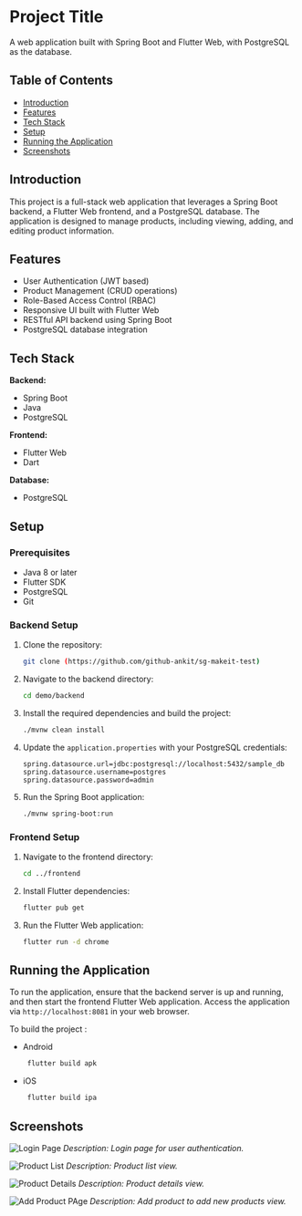 # Project Title

A web application built with Spring Boot and Flutter Web, with PostgreSQL as the database.

## Table of Contents

- [Introduction](#introduction)
- [Features](#features)
- [Tech Stack](#tech-stack)
- [Setup](#setup)
- [Running the Application](#running-the-application)
- [Screenshots](#screenshots)

## Introduction

This project is a full-stack web application that leverages a Spring Boot backend, a Flutter Web frontend, and a PostgreSQL database. The application is designed to manage products, including viewing, adding, and editing product information.

## Features

- User Authentication (JWT based)
- Product Management (CRUD operations)
- Role-Based Access Control (RBAC)
- Responsive UI built with Flutter Web
- RESTful API backend using Spring Boot
- PostgreSQL database integration

## Tech Stack

**Backend:**
- Spring Boot
- Java
- PostgreSQL

**Frontend:**
- Flutter Web
- Dart

**Database:**
- PostgreSQL

## Setup

### Prerequisites

- Java 8 or later
- Flutter SDK
- PostgreSQL
- Git

### Backend Setup

1. Clone the repository:
    ```bash
    git clone (https://github.com/github-ankit/sg-makeit-test)
    ```
2. Navigate to the backend directory:
    ```bash
    cd demo/backend
    ```
3. Install the required dependencies and build the project:
    ```bash
    ./mvnw clean install
    ```
4. Update the `application.properties` with your PostgreSQL credentials:
    ```properties
    spring.datasource.url=jdbc:postgresql://localhost:5432/sample_db
    spring.datasource.username=postgres
    spring.datasource.password=admin
    ```
5. Run the Spring Boot application:
    ```bash
    ./mvnw spring-boot:run
    ```

### Frontend Setup

1. Navigate to the frontend directory:
    ```bash
    cd ../frontend
    ```
2. Install Flutter dependencies:
    ```bash
    flutter pub get
    ```
3. Run the Flutter Web application:
    ```bash
    flutter run -d chrome
    ```

## Running the Application

To run the application, ensure that the backend server is up and running, and then start the frontend Flutter Web application. Access the application via `http://localhost:8081` in your web browser.

To build the project :
- Android
   ```bash
    flutter build apk
    ```
- iOS
   ```bash
    flutter build ipa
    ```

## Screenshots

![Login Page](https://github.com/github-ankit/sg-makeit-test/blob/main/login.png)
*Description: Login page for user authentication.*

![Product List](https://github.com/github-ankit/sg-makeit-test/blob/main/product_list.png)
*Description: Product list view.*

![Product Details](https://github.com/github-ankit/sg-makeit-test/blob/main/product_details.png)
*Description: Product details view.*

![Add Product PAge](https://github.com/github-ankit/sg-makeit-test/blob/main/add_product.png)
*Description: Add product to add new products view.*


